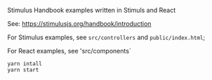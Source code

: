 Stimulus Handbook examples written in Stimuls and React

See: https://stimulusjs.org/handbook/introduction


For Stimulus examples, see `src/controllers` and  `public/index.html`;

For React examples, see 'src/components`

```
yarn intall
yarn start
```
